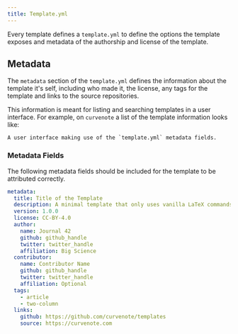 ```yaml
---
title: Template.yml
---
```


Every template defines a `template.yml` to define the options the template exposes and metadata of the authorship and license of the template.

## Metadata

The `metadata` section of the `template.yml` defines the information about the template it's self, including who made it, the license, any tags for the template and links to the source repositories.

This information is meant for listing and searching templates in a user interface.
For example, on `curvenote` a list of the template information looks like:

```{figure} ./images/template-listing.png
A user interface making use of the `template.yml` metadata fields.
```

### Metadata Fields

The following metadata fields should be included for the template to be attributed correctly.

```yaml
metadata:
  title: Title of the Template
  description: A minimal template that only uses vanilla LaTeX commands and environments
  version: 1.0.0
  license: CC-BY-4.0
  author:
    name: Journal 42
    github: github_handle
    twitter: twitter_handle
    affiliation: Big Science
  contributor:
    name: Contributor Name
    github: github_handle
    twitter: twitter_handle
    affiliation: Optional
  tags:
    - article
    - two-column
  links:
    github: https://github.com/curvenote/templates
    source: https://curvenote.com
```
